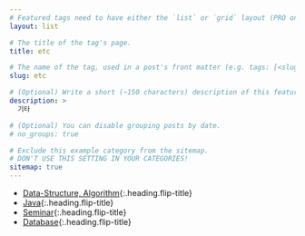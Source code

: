 ```yaml
---
# Featured tags need to have either the `list` or `grid` layout (PRO only).
layout: list

# The title of the tag's page.
title: etc

# The name of the tag, used in a post's front matter (e.g. tags: [<slug>]).
slug: etc

# (Optional) Write a short (~150 characters) description of this featured tag.
description: >
  기타

# (Optional) You can disable grouping posts by date.
# no_groups: true

# Exclude this example category from the sitemap.
# DON'T USE THIS SETTING IN YOUR CATEGORIES!
sitemap: true
---
```


* [Data-Structure, Algorithm]{:.heading.flip-title}
* [Java]{:.heading.flip-title}
* [Seminar]{:.heading.flip-title}
* [Database]{:.heading.flip-title}

[Data-Structure, Algorithm]: /data-structure-algorithm/
[Java]: /java/
[Seminar]: /seminar/
[Database]: /database/
